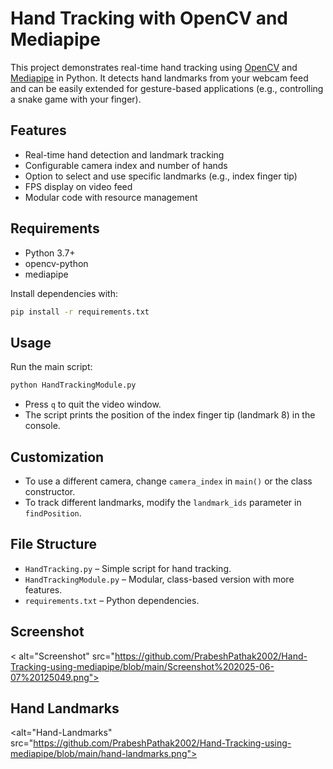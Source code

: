 # Hand Tracking with OpenCV and Mediapipe

This project demonstrates real-time hand tracking using [OpenCV](https://opencv.org/) and [Mediapipe](https://mediapipe.dev/) in Python. It detects hand landmarks from your webcam feed and can be easily extended for gesture-based applications (e.g., controlling a snake game with your finger).

## Features

- Real-time hand detection and landmark tracking
- Configurable camera index and number of hands
- Option to select and use specific landmarks (e.g., index finger tip)
- FPS display on video feed
- Modular code with resource management

## Requirements

- Python 3.7+
- opencv-python
- mediapipe

Install dependencies with:

```sh
pip install -r requirements.txt
```

## Usage

Run the main script:

```sh
python HandTrackingModule.py
```

- Press `q` to quit the video window.
- The script prints the position of the index finger tip (landmark 8) in the console.

## Customization

- To use a different camera, change `camera_index` in `main()` or the class constructor.
- To track different landmarks, modify the `landmark_ids` parameter in `findPosition`.

## File Structure

- `HandTracking.py` – Simple script for hand tracking.
- `HandTrackingModule.py` – Modular, class-based version with more features.
- `requirements.txt` – Python dependencies.


## Screenshot
< alt="Screenshot" src="https://github.com/PrabeshPathak2002/Hand-Tracking-using-mediapipe/blob/main/Screenshot%202025-06-07%20125049.png">


## Hand Landmarks
<alt="Hand-Landmarks" src="https://github.com/PrabeshPathak2002/Hand-Tracking-using-mediapipe/blob/main/hand-landmarks.png">





